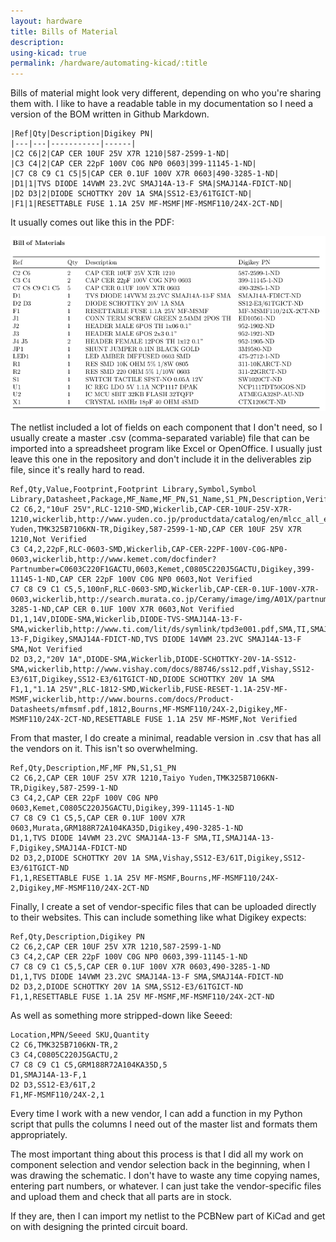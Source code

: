 ```yaml
---
layout: hardware
title: Bills of Material
description:
using-kicad: true
permalink: /hardware/automating-kicad/:title
---
```


Bills of material might look very different, depending on who you're sharing them with. I like to have a readable table in my documentation so I need a version of the BOM written in Github Markdown. 

```
|Ref|Qty|Description|Digikey PN|
|---|---|-----------|------|
|C2 C6|2|CAP CER 10UF 25V X7R 1210|587-2599-1-ND|
|C3 C4|2|CAP CER 22pF 100V C0G NP0 0603|399-11145-1-ND|
|C7 C8 C9 C1 C5|5|CAP CER 0.1UF 100V X7R 0603|490-3285-1-ND|
|D1|1|TVS DIODE 14VWM 23.2VC SMAJ14A-13-F SMA|SMAJ14A-FDICT-ND|
|D2 D3|2|DIODE SCHOTTKY 20V 1A SMA|SS12-E3/61TGICT-ND|
|F1|1|RESETTABLE FUSE 1.1A 25V MF-MSMF|MF-MSMF110/24X-2CT-ND|
```

It usually comes out like this in the PDF:

![](/img/kicad/bom-markdown.png)

The netlist included a lot of fields on each component that I don't need, so I usually create a master .csv (comma-separated variable) file that can be imported into a spreadsheet program like Excel or OpenOffice. I usually just leave this one in the repository and don't include it in the deliverables zip file, since it's really hard to read. 

```
Ref,Qty,Value,Footprint,Footprint Library,Symbol,Symbol Library,Datasheet,Package,MF_Name,MF_PN,S1_Name,S1_PN,Description,Verified
C2 C6,2,"10uF 25V",RLC-1210-SMD,Wickerlib,CAP-CER-10UF-25V-X7R-1210,wickerlib,http://www.yuden.co.jp/productdata/catalog/en/mlcc_all_e.pdf,1210,Taiyo Yuden,TMK325B7106KN-TR,Digikey,587-2599-1-ND,CAP CER 10UF 25V X7R 1210,Not Verified
C3 C4,2,22pF,RLC-0603-SMD,Wickerlib,CAP-CER-22PF-100V-C0G-NP0-0603,wickerlib,http://www.kemet.com/docfinder?Partnumber=C0603C220F1GACTU,0603,Kemet,C0805C220J5GACTU,Digikey,399-11145-1-ND,CAP CER 22pF 100V C0G NP0 0603,Not Verified
C7 C8 C9 C1 C5,5,100nF,RLC-0603-SMD,Wickerlib,CAP-CER-0.1UF-100V-X7R-0603,wickerlib,http://search.murata.co.jp/Ceramy/image/img/A01X/partnumbering_e_01.pdf,0603,Murata,GRM188R72A104KA35D,Digikey,490-3285-1-ND,CAP CER 0.1UF 100V X7R 0603,Not Verified
D1,1,14V,DIODE-SMA,Wickerlib,DIODE-TVS-SMAJ14A-13-F-SMA,wickerlib,http://www.ti.com/lit/ds/symlink/tpd3e001.pdf,SMA,TI,SMAJ14A-13-F,Digikey,SMAJ14A-FDICT-ND,TVS DIODE 14VWM 23.2VC SMAJ14A-13-F SMA,Not Verified
D2 D3,2,"20V 1A",DIODE-SMA,Wickerlib,DIODE-SCHOTTKY-20V-1A-SS12-SMA,wickerlib,http://www.vishay.com/docs/88746/ss12.pdf,Vishay,SS12-E3/61T,Digikey,SS12-E3/61TGICT-ND,DIODE SCHOTTKY 20V 1A SMA
F1,1,"1.1A 25V",RLC-1812-SMD,Wickerlib,FUSE-RESET-1.1A-25V-MF-MSMF,wickerlib,http://www.bourns.com/docs/Product-Datasheets/mfmsmf.pdf,1812,Bourns,MF-MSMF110/24X-2,Digikey,MF-MSMF110/24X-2CT-ND,RESETTABLE FUSE 1.1A 25V MF-MSMF,Not Verified
```

From that master, I do create a minimal, readable version in .csv that has all the vendors on it. This isn't so overwhelming.

```
Ref,Qty,Description,MF,MF PN,S1,S1_PN
C2 C6,2,CAP CER 10UF 25V X7R 1210,Taiyo Yuden,TMK325B7106KN-TR,Digikey,587-2599-1-ND
C3 C4,2,CAP CER 22pF 100V C0G NP0 0603,Kemet,C0805C220J5GACTU,Digikey,399-11145-1-ND
C7 C8 C9 C1 C5,5,CAP CER 0.1UF 100V X7R 0603,Murata,GRM188R72A104KA35D,Digikey,490-3285-1-ND
D1,1,TVS DIODE 14VWM 23.2VC SMAJ14A-13-F SMA,TI,SMAJ14A-13-F,Digikey,SMAJ14A-FDICT-ND
D2 D3,2,DIODE SCHOTTKY 20V 1A SMA,Vishay,SS12-E3/61T,Digikey,SS12-E3/61TGICT-ND
F1,1,RESETTABLE FUSE 1.1A 25V MF-MSMF,Bourns,MF-MSMF110/24X-2,Digikey,MF-MSMF110/24X-2CT-ND
```

Finally, I create a set of vendor-specific files that can be uploaded directly to their websites. This can include something like what Digikey expects:

```
Ref,Qty,Description,Digikey PN
C2 C6,2,CAP CER 10UF 25V X7R 1210,587-2599-1-ND
C3 C4,2,CAP CER 22pF 100V C0G NP0 0603,399-11145-1-ND
C7 C8 C9 C1 C5,5,CAP CER 0.1UF 100V X7R 0603,490-3285-1-ND
D1,1,TVS DIODE 14VWM 23.2VC SMAJ14A-13-F SMA,SMAJ14A-FDICT-ND
D2 D3,2,DIODE SCHOTTKY 20V 1A SMA,SS12-E3/61TGICT-ND
F1,1,RESETTABLE FUSE 1.1A 25V MF-MSMF,MF-MSMF110/24X-2CT-ND
```

As well as something more stripped-down like Seeed:

```
Location,MPN/Seeed SKU,Quantity
C2 C6,TMK325B7106KN-TR,2
C3 C4,C0805C220J5GACTU,2
C7 C8 C9 C1 C5,GRM188R72A104KA35D,5
D1,SMAJ14A-13-F,1
D2 D3,SS12-E3/61T,2
F1,MF-MSMF110/24X-2,1
```

Every time I work with a new vendor, I can add a function in my Python script that pulls the columns I need out of the master list and formats them appropriately.

The most important thing about this process is that I did all my work on component selection and vendor selection back in the beginning, when I was drawing the schematic. I don't have to waste any time copying names, entering part numbers, or whatever. I can just take the vendor-specific files and upload them and check that all parts are in stock. 

If they are, then I can import my netlist to the PCBNew part of KiCad and get on with designing the printed circuit board.
